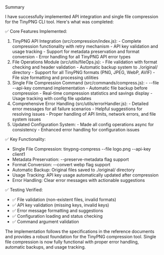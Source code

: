 Summary

  I have successfully implemented API integration and single file compression for the TinyPNG CLI tool.
  Here's what was completed:

  ✅ Core Features Implemented:

  1. TinyPNG API Integration (src/compression/index.js):
    - Complete compression functionality with retry mechanism
    - API key validation and usage tracking
    - Support for metadata preservation and format conversion
    - Error handling for all TinyPNG API error types
  2. File Operations Module (src/utils/fileOps.js):
    - File validation with format checking and header validation
    - Automatic backup system to ./original/ directory
    - Support for all TinyPNG formats (PNG, JPEG, WebP, AVIF)
    - File size formatting and processing utilities
  3. Single File Compression Command (src/commands/compress.js):
    - --file <path> --api-key <name> command implementation
    - Automatic file backup before compression
    - Real-time compression statistics and savings display
    - Usage tracking with config file updates
  4. Comprehensive Error Handling (src/utils/errorHandler.js):
    - Detailed error messages for all failure scenarios
    - Helpful suggestions for resolving issues
    - Proper handling of API limits, network errors, and file system issues
  5. Updated Configuration System:
    - Made all config operations async for consistency
    - Enhanced error handling for configuration issues

  ✅ Key Functionality:

  - Single File Compression: tinypng-compress --file logo.png --api-key client1
  - Metadata Preservation: --preserve-metadata flag support
  - Format Conversion: --convert webp flag support
  - Automatic Backup: Original files saved to ./original/ directory
  - Usage Tracking: API key usage automatically updated after compression
  - Error Handling: Clear error messages with actionable suggestions

  ✅ Testing Verified:

  - ✅ File validation (non-existent files, invalid formats)
  - ✅ API key validation (missing keys, invalid keys)
  - ✅ Error message formatting and suggestions
  - ✅ Configuration loading and status checking
  - ✅ Command argument validation

  The implementation follows the specifications in the reference documents and provides a robust foundation
  for the TinyPNG compression tool. Single file compression is now fully functional with proper error
  handling, automatic backups, and usage tracking.